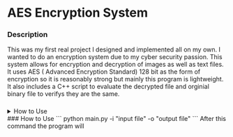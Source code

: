 # AES Encryption System
### Description
This was my first real project I designed and implemented all on my own. I wanted to do an encryption system due to my cyber security passion. This system allows for encryption and decryption of images as well as text files. It uses AES ( Advanced Encryption Standard) 128 bit as the form of encryption so it is reasonably strong but mainly this program is lightweight. It also includes a C++ script to evaluate the decrypted file and orginial binary file to verifys they are the same. 

###
<details><summary>How to Use</summary>
<p>

#### Command

```
python main.py -i "input file" -o "output file"
```

</p>
</details>
### How to Use
```
python main.py -i "input file" -o "output file"
```
After this command the program will 

